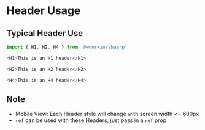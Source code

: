 # Header Usage

## Typical Header Use

```javascript
import { H1, H2, H4 } from '@woorkio/shaarp'

<H1>This is an H1 header</H1>

<H2>This is an H2 header</H2>

<H4>This is an H4 header</H4>
```

## Note
- Mobile View: Each Header style will change with screen width <= 600px
- `ref` can be used with these Headers, just pass in a `ref` prop